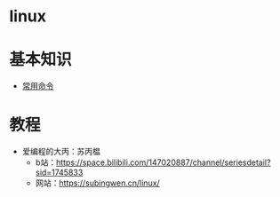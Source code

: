 



# linux

# 基本知识

- [常用命令](general/linux/linux-cmd)

# 教程

- 爱编程的大丙：苏丙榅
  - b站：https://space.bilibili.com/147020887/channel/seriesdetail?sid=1745833
  - 网站：https://subingwen.cn/linux/